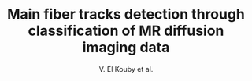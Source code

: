 ---
cat: gaia
subcat: architecture
bestof: false
author: V. El Kouby et al.
title: Main fiber tracks detection through classification of MR diffusion imaging data
year: 2005
type: misc
---